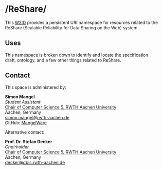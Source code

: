 # /ReShare/

This [W3ID](https://w3id.org) provides a persistent URI namespace for resources related to the ReShare (Scalable Reliability for Data Sharing on the Web) system.

## Uses

This namespace is broken down to identify and locate the specification draft, ontology, and a few other things related to ReShare.

## Contact

This space is administered by:

**Simon Mangel** <br>
_Student Assistant_ <br>
[Chair of Computer Science 5, RWTH Aachen University](https://dbis.rwth-aachen.de/) <br>
Aachen, Germany <br>
<simon.mangel@rwth-aachen.de> <br>
GitHub: [MangelWare](https://github.com/MangelWare)

Alternative contact:

**Prof. Dr. Stefan Decker** <br>
_Chairholder_ <br>
[Chair of Computer Science 5, RWTH Aachen University](https://dbis.rwth-aachen.de/) <br>
Aachen, Germany <br>
<decker@dbis.rwth-aachen.de>
